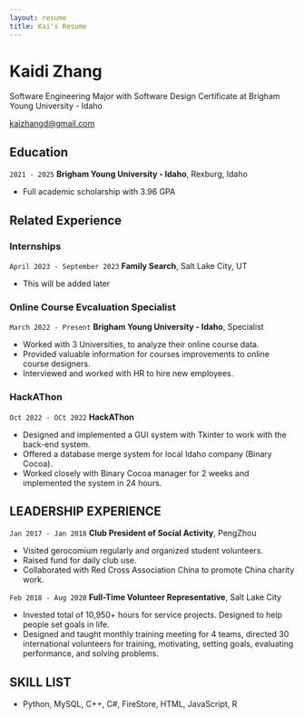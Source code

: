 ```yaml
---
layout: resume
title: Kai's Resume
---
```

# Kaidi Zhang
Software Engineering Major with Software Design Certificate at Brigham Young University - Idaho

<div id="webaddress">
<a href="kaizhangd@gmail.com">kaizhangd@gmail.com</a>
</div>


## Education

`2021 - 2025`
__Brigham Young University - Idaho__, Rexburg, Idaho

- Full academic scholarship with 3.96 GPA

## Related Experience

### Internships

`April 2023 - September 2023`
__Family Search__, Salt Lake City, UT

- This will be added later 

### Online Course Evcaluation Specialist

`March 2022 - Present`
__Brigham Young University - Idaho__, Specialist

- Worked with 3 Universities, to analyze their online course data.
- Provided valuable information for courses improvements to online course designers.	 
- Interviewed and worked with HR to hire new employees.

### HackAThon

`Oct 2022 - OCt 2022`
__HackAThon__

- Designed and implemented a GUI system with Tkinter to work with the back-end system.                
- Offered a database merge system for local Idaho company (Binary Cocoa).
- Worked closely with Binary Cocoa manager for 2 weeks and implemented the system in 24 hours.

## LEADERSHIP EXPERIENCE

`Jan 2017 - Jan 2018`
__Club President of Social Activity__, PengZhou

- Visited gerocomium regularly and organized student volunteers.                          
- Raised fund for daily club use.     
- Collaborated with Red Cross Association China to promote China charity work.

`Feb 2018 - Aug 2020`
__Full-Time Volunteer Representative__, Salt Lake City

- Invested total of 10,950+ hours for service projects. Designed to help people set goals in life.
- Designed and taught monthly training meeting for 4 teams, directed 30 international volunteers for training, motivating, setting goals, evaluating performance, and solving problems. 

## SKILL LIST

- Python, MySQL, C++, C#, FireStore, HTML, JavaScript, R


